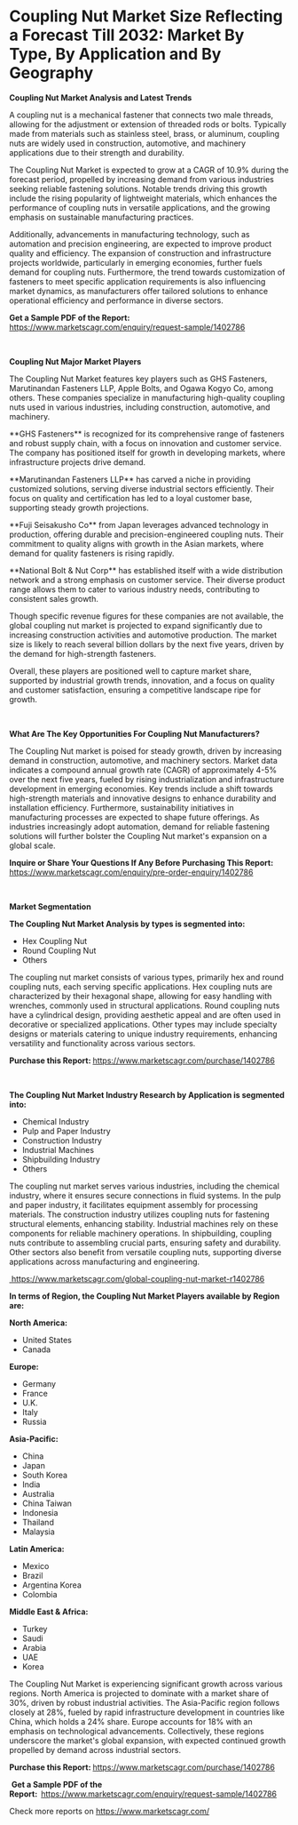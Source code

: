 <p><h1>Coupling Nut Market Size Reflecting a Forecast Till 2032: Market By Type, By Application and By Geography</h1></p><p><strong>Coupling Nut Market Analysis and Latest Trends</strong></p>
<p><p>A coupling nut is a mechanical fastener that connects two male threads, allowing for the adjustment or extension of threaded rods or bolts. Typically made from materials such as stainless steel, brass, or aluminum, coupling nuts are widely used in construction, automotive, and machinery applications due to their strength and durability.</p><p>The Coupling Nut Market is expected to grow at a CAGR of 10.9% during the forecast period, propelled by increasing demand from various industries seeking reliable fastening solutions. Notable trends driving this growth include the rising popularity of lightweight materials, which enhances the performance of coupling nuts in versatile applications, and the growing emphasis on sustainable manufacturing practices. </p><p>Additionally, advancements in manufacturing technology, such as automation and precision engineering, are expected to improve product quality and efficiency. The expansion of construction and infrastructure projects worldwide, particularly in emerging economies, further fuels demand for coupling nuts. Furthermore, the trend towards customization of fasteners to meet specific application requirements is also influencing market dynamics, as manufacturers offer tailored solutions to enhance operational efficiency and performance in diverse sectors.</p></p>
<p><strong>Get a Sample PDF of the Report:&nbsp;</strong> <a href="https://www.marketscagr.com/enquiry/request-sample/1402786?utm_campaign=3135&utm_medium=2&utm_source=Github&utm_content=ia&utm_term=28032025&utm_id=coupling-nut">https://www.marketscagr.com/enquiry/request-sample/1402786</a></p>
<p>&nbsp;</p>
<p><strong>Coupling Nut Major Market Players</strong></p>
<p><p>The Coupling Nut Market features key players such as GHS Fasteners, Marutinandan Fasteners LLP, Apple Bolts, and Ogawa Kogyo Co, among others. These companies specialize in manufacturing high-quality coupling nuts used in various industries, including construction, automotive, and machinery.</p><p>**GHS Fasteners** is recognized for its comprehensive range of fasteners and robust supply chain, with a focus on innovation and customer service. The company has positioned itself for growth in developing markets, where infrastructure projects drive demand. </p><p>**Marutinandan Fasteners LLP** has carved a niche in providing customized solutions, serving diverse industrial sectors efficiently. Their focus on quality and certification has led to a loyal customer base, supporting steady growth projections.</p><p>**Fuji Seisakusho Co** from Japan leverages advanced technology in production, offering durable and precision-engineered coupling nuts. Their commitment to quality aligns with growth in the Asian markets, where demand for quality fasteners is rising rapidly.</p><p>**National Bolt & Nut Corp** has established itself with a wide distribution network and a strong emphasis on customer service. Their diverse product range allows them to cater to various industry needs, contributing to consistent sales growth.</p><p>Though specific revenue figures for these companies are not available, the global coupling nut market is projected to expand significantly due to increasing construction activities and automotive production. The market size is likely to reach several billion dollars by the next five years, driven by the demand for high-strength fasteners.</p><p>Overall, these players are positioned well to capture market share, supported by industrial growth trends, innovation, and a focus on quality and customer satisfaction, ensuring a competitive landscape ripe for growth.</p></p>
<p>&nbsp;</p>
<p><strong>What Are The Key Opportunities For Coupling Nut Manufacturers?</strong></p>
<p><p>The Coupling Nut market is poised for steady growth, driven by increasing demand in construction, automotive, and machinery sectors. Market data indicates a compound annual growth rate (CAGR) of approximately 4-5% over the next five years, fueled by rising industrialization and infrastructure development in emerging economies. Key trends include a shift towards high-strength materials and innovative designs to enhance durability and installation efficiency. Furthermore, sustainability initiatives in manufacturing processes are expected to shape future offerings. As industries increasingly adopt automation, demand for reliable fastening solutions will further bolster the Coupling Nut market's expansion on a global scale.</p></p>
<p><strong>Inquire or Share Your Questions If Any Before Purchasing This Report:</strong> <a href="https://www.marketscagr.com/enquiry/pre-order-enquiry/1402786?utm_campaign=3135&utm_medium=2&utm_source=Github&utm_content=ia&utm_term=28032025&utm_id=coupling-nut">https://www.marketscagr.com/enquiry/pre-order-enquiry/1402786</a></p>
<p>&nbsp;</p>
<p><strong>Market Segmentation</strong></p>
<p><strong>The Coupling Nut Market Analysis by types is segmented into:</strong></p>
<p><ul><li>Hex Coupling Nut</li><li>Round Coupling Nut</li><li>Others</li></ul></p>
<p><p>The coupling nut market consists of various types, primarily hex and round coupling nuts, each serving specific applications. Hex coupling nuts are characterized by their hexagonal shape, allowing for easy handling with wrenches, commonly used in structural applications. Round coupling nuts have a cylindrical design, providing aesthetic appeal and are often used in decorative or specialized applications. Other types may include specialty designs or materials catering to unique industry requirements, enhancing versatility and functionality across various sectors.</p></p>
<p><strong>Purchase this Report:&nbsp;</strong><a href="https://www.marketscagr.com/purchase/1402786?utm_campaign=3135&utm_medium=2&utm_source=Github&utm_content=ia&utm_term=28032025&utm_id=coupling-nut">https://www.marketscagr.com/purchase/1402786</a></p>
<p>&nbsp;</p>
<p><strong>The Coupling Nut Market Industry Research by Application is segmented into:</strong></p>
<p><ul><li>Chemical Industry</li><li>Pulp and Paper Industry</li><li>Construction Industry</li><li>Industrial Machines</li><li>Shipbuilding Industry</li><li>Others</li></ul></p>
<p><p>The coupling nut market serves various industries, including the chemical industry, where it ensures secure connections in fluid systems. In the pulp and paper industry, it facilitates equipment assembly for processing materials. The construction industry utilizes coupling nuts for fastening structural elements, enhancing stability. Industrial machines rely on these components for reliable machinery operations. In shipbuilding, coupling nuts contribute to assembling crucial parts, ensuring safety and durability. Other sectors also benefit from versatile coupling nuts, supporting diverse applications across manufacturing and engineering.</p></p>
<p><a href="https://www.marketscagr.com/global-coupling-nut-market-r1402786?utm_campaign=3135&utm_medium=2&utm_source=Github&utm_content=ia&utm_term=28032025&utm_id=coupling-nut">&nbsp;https://www.marketscagr.com/global-coupling-nut-market-r1402786</a></p>
<p><strong>In terms of Region, the Coupling Nut Market Players available by Region are:</strong></p>
<p>
    <p> <strong> North America: </strong>
        <ul>
            <li>United States</li>
            <li>Canada</li>
        </ul>
        </p> 
    <p> <strong> Europe: </strong>
        <ul>
            <li>Germany</li>
            <li>France</li>
            <li>U.K.</li>
            <li>Italy</li>
            <li>Russia</li>
        </ul>
        </p> 
    <p> <strong> Asia-Pacific: </strong>
        <ul>
            <li>China</li>
            <li>Japan</li>
            <li>South Korea</li>
            <li>India</li>
            <li>Australia</li>
            <li>China Taiwan</li>
            <li>Indonesia</li>
            <li>Thailand</li>
            <li>Malaysia</li>
        </ul>
        </p> 
    <p> <strong> Latin America: </strong>
        <ul>
            <li>Mexico</li>
            <li>Brazil</li>
            <li>Argentina Korea</li>
            <li>Colombia</li>
        </ul>
        </p> 
    <p> <strong> Middle East & Africa: </strong>
        <ul>
            <li>Turkey</li>
            <li>Saudi</li>
            <li>Arabia</li>
            <li>UAE</li>
            <li>Korea</li>
        </ul>
    </p>
    </p>
<p><p>The Coupling Nut Market is experiencing significant growth across various regions. North America is projected to dominate with a market share of 30%, driven by robust industrial activities. The Asia-Pacific region follows closely at 28%, fueled by rapid infrastructure development in countries like China, which holds a 24% share. Europe accounts for 18% with an emphasis on technological advancements. Collectively, these regions underscore the market's global expansion, with expected continued growth propelled by demand across industrial sectors.</p></p>
<p><strong>Purchase this Report: </strong><a href="https://www.marketscagr.com/purchase/1402786?utm_campaign=3135&utm_medium=2&utm_source=Github&utm_content=ia&utm_term=28032025&utm_id=coupling-nut">https://www.marketscagr.com/purchase/1402786</a></p>
<p>&nbsp;<strong>Get a Sample PDF of the Report:&nbsp;&nbsp;</strong><a href="https://www.marketscagr.com/enquiry/request-sample/1402786?utm_campaign=3135&utm_medium=2&utm_source=Github&utm_content=ia&utm_term=28032025&utm_id=coupling-nut">https://www.marketscagr.com/enquiry/request-sample/1402786</a></p>
<p><strong></strong></p>
<p>Check more reports on <a href="https://www.marketscagr.com/?utm_campaign=3135&utm_medium=2&utm_source=Github&utm_content=ia&utm_term=28032025&utm_id=coupling-nut">https://www.marketscagr.com/</a></p>